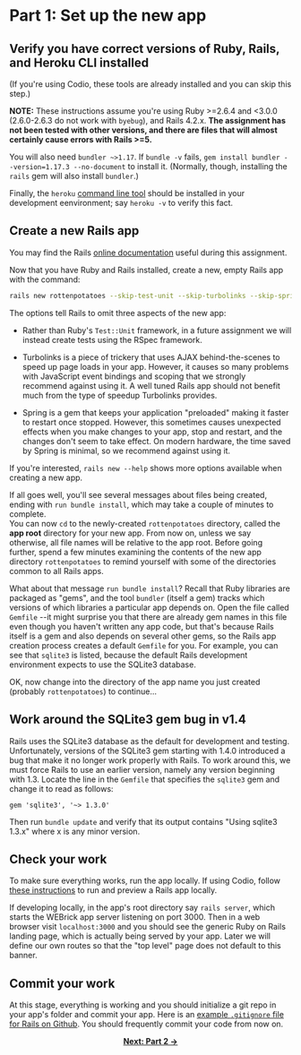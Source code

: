 # Part 1: Set up the new app

## Verify you have correct versions of Ruby, Rails, and Heroku CLI installed

(If you're using Codio, these tools are already installed and you can
skip this step.)

**NOTE:** These instructions assume you're using Ruby >=2.6.4 and
<3.0.0 (2.6.0-2.6.3 do not work with `byebug`),
and Rails 4.2.x.  **The assignment has not been tested with other
versions, and there are files that will almost certainly cause errors
with Rails >=5.**

You will also need `bundler ~>1.17`.  If `bundle -v` fails, `gem
install bundler --version=1.17.3 --no-document`
to install it.  (Normally, though, installing the `rails` gem will
also install `bundler`.)

Finally, the `heroku` [command line tool](https://devcenter.heroku.com/articles/heroku-cli) should be installed in your development
eenvironment; say `heroku -v` to verify this fact.  

## Create a new Rails app

You  may find the Rails [online
documentation](https://api.rubyonrails.org/v4) useful during this assignment.

Now that you have Ruby and Rails installed, create a new, empty
Rails app with the command: 
```sh
rails new rottenpotatoes --skip-test-unit --skip-turbolinks --skip-spring
```

The options tell Rails to omit three aspects of the new app:

* Rather than Ruby's `Test::Unit` framework, in a future assignment we will instead
create
tests using the RSpec framework.

* Turbolinks is a piece of trickery that uses AJAX behind-the-scenes to speed
up page loads in your app.  However, it causes so many problems with JavaScript
event bindings and scoping that we strongly recommend against using it.  A well
tuned Rails app should not benefit much from the type of speedup Turbolinks provides.

* Spring is a gem that keeps your application "preloaded" making it
faster to restart once stopped.  However, this sometimes causes
unexpected effects when you make changes to your app, stop and
restart, and the changes don't seem to take effect.  On modern
hardware, the time saved by Spring is minimal, so we recommend against
using it.

If you're interested, `rails new --help` shows more options available
when creating a new app.


If all goes well, you'll see several messages about files being created,
ending with `run bundle install`, which may take a couple of minutes to complete.  
You can now `cd` to the
newly-created `rottenpotatoes` directory, called the **app root**
directory for your new app.  From now on, unless we say otherwise, all
file names will be relative to the app root.  Before going further,
spend a few minutes examining the contents of the new app directory
`rottenpotatoes` to remind yourself with some of
the directories common to all Rails apps.

What about that message `run bundle install`?
Recall that Ruby libraries are packaged as "gems", and the tool
`bundler` (itself a gem) tracks which versions of which libraries a
particular app depends on.
Open the file called `Gemfile` --it might surprise you that there are 
already gem names in this file even though you haven't written any
app code, but that's because Rails itself is a gem and also depends on
several other gems, so the Rails app creation process creates a 
default `Gemfile` for you.  For example, 
you can see that `sqlite3` is listed, because the default
Rails development environment expects to use the SQLite3 database.

OK, now change into the directory of the app name you just created
(probably `rottenpotatoes`) to continue...


## Work around the SQLite3 gem bug in v1.4

Rails uses the SQLite3 database as the default for development and testing.  
Unfortunately, versions of the SQLite3 gem starting with 1.4.0 introduced
a bug that make it no longer work properly with Rails.  To work around this,
we must force Rails to use an earlier version, namely any version beginning
with 1.3.  Locate the line in the `Gemfile` that specifies the `sqlite3` gem
and change it to read as follows:

`gem 'sqlite3', '~> 1.3.0'`

Then run `bundle update` and verify that its output contains "Using sqlite3 1.3.x" 
where x is any minor version.


## Check your work

To make sure everything works, run the app locally.
If using Codio, follow [these instructions]() to run and preview a Rails
app locally.

If developing locally,
in the app's root directory 
say `rails server`, which starts the WEBrick app server
listening on port 3000.  Then in a web browser
visit `localhost:3000` and you should see the generic Ruby on Rails landing page, 
which is actually being served by your app.  Later we will define our own routes
so that the "top level" page does not default to this banner.


## Commit your work
At this stage, everything is working and you should initialize a git repo in your app's folder and commit your app.
Here is an [example `.gitignore` file for Rails on Github](https://github.com/github/gitignore/blob/master/Rails.gitignore).
You should frequently commit your code from now on.


<div align="center">
<b><a href="Part2.md">Next: Part 2 &rarr;</a></b>
</div>
